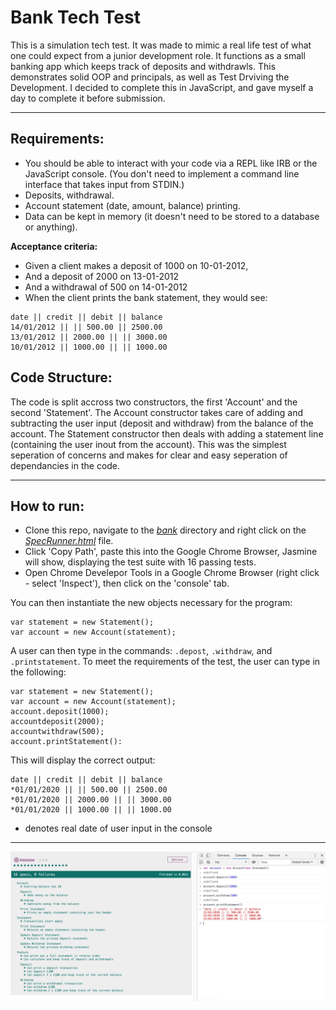 # Bank Tech Test

This is a simulation tech test. It was made to mimic a real life test of what one could expect from a junior development role. It functions as a small banking app which keeps track of deposits and withdrawls. This demonstrates solid OOP and principals, as well as Test Drviving the Development. I decided to complete this in JavaScript, and gave myself a day to complete it before submission.

---

## Requirements:

- You should be able to interact with your code via a REPL like IRB or the JavaScript console. (You don't need to implement a command line interface that takes input from STDIN.)
- Deposits, withdrawal.
- Account statement (date, amount, balance) printing.
- Data can be kept in memory (it doesn't need to be stored to a database or anything).

**Acceptance criteria:**

- Given a client makes a deposit of 1000 on 10-01-2012,
- And a deposit of 2000 on 13-01-2012
- And a withdrawal of 500 on 14-01-2012
- When the client prints the bank statement, they would see:

```
date || credit || debit || balance
14/01/2012 || || 500.00 || 2500.00
13/01/2012 || 2000.00 || || 3000.00
10/01/2012 || 1000.00 || || 1000.00
```

## Code Structure:

The code is split accross two constructors, the first 'Account' and the second 'Statement'. The Account constructor takes care of adding and subtracting the user input (deposit and withdraw) from the balance of the account. The Statement constructor then deals with adding a statement line (containing the user inout from the account). This was the simplest seperation of concerns and makes for clear and easy seperation of dependancies in the code.

---

## How to run:

- Clone this repo, navigate to the [_bank_](bank) directory and right click on the [_SpecRunner.html_](SpecRunner.html) file.
- Click 'Copy Path', paste this into the Google Chrome Browser, Jasmine will show, displaying the test suite with 16 passing tests.
- Open Chrome Develepor Tools in a Google Chrome Browser (right click - select 'Inspect'), then click on the 'console' tab.

You can then instantiate the new objects necessary for the program:

```
var statement = new Statement();
var account = new Account(statement);
```

A user can then type in the commands: `.depost`, `.withdraw`, and `.printstatement`. To meet the requirements of the test, the user can type in the following:

```
var statement = new Statement();
var account = new Account(statement);
account.deposit(1000);
accountdeposit(2000);
accountwithdraw(500);
account.printStatement():
```

This will display the correct output:

```
date || credit || debit || balance
*01/01/2020 || || 500.00 || 2500.00
*01/01/2020 || 2000.00 || || 3000.00
*01/01/2020 || 1000.00 || || 1000.00
```

- denotes real date of user input in the console

---

<img src="images/screenshot.png">
